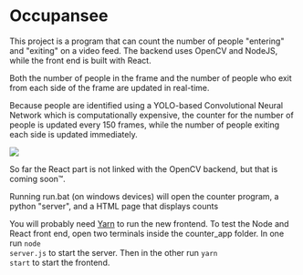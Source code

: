 # Occupansee

This project is a program that can count the number of people "entering" and "exiting" on a video feed. The backend uses OpenCV and NodeJS, while the front end is built with React.

Both the number of people in the frame and the number of people who exit from each side of the frame are updated in real-time. 

Because people are identified using a YOLO-based Convolutional Neural Network which is computationally expensive, the counter for the number of people is updated every 150 frames, while the number of people exiting each side is updated immediately. 

![](demo/people_tracker_demo.gif)


So far the React part is not linked with the OpenCV backend, but that is coming soon™.

Running run.bat (on windows devices) will open the counter program, a python "server", and a HTML page that displays counts

You will probably need [Yarn](https://yarnpkg.com/) to run the new frontend.
To test the Node and React front end, open two terminals inside the counter_app folder. In one run <code>node server.js</code> to start the server. 
Then in the other run <code>yarn start</code> to start the frontend.
